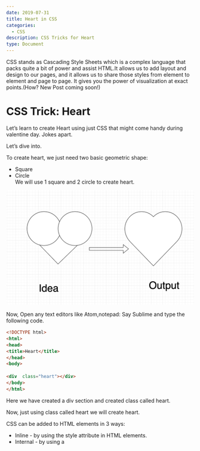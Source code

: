 ```yaml
---
date: 2019-07-31
title: Heart in CSS
categories:
  - CSS
description: CSS Tricks for Heart 
type: Document
---
```



CSS stands as Cascading Style Sheets  which is  a complex language that packs quite a bit of power and assist HTML.It allows us to add layout and design to our pages, and it allows us to share those styles from element to element and page to page. It  gives you the power of visualization at exact points.(How? New Post coming soon!)


# CSS Trick: Heart 

Let’s learn to create Heart using just CSS that might come handy during valentine day. Jokes apart.

Let’s dive into.


To create heart, we just need two basic geometric shape:
* Square 
* Circle    
We will use 1 square and 2 circle to create heart.

![](/images/ideaheart.png)

Now,
Open any text editors like Atom,notepad: Say Sublime 
and type the following code.
```HTML
<!DOCTYPE html>
<html>
<head>
<title>Heart</title>
</head>
<body>

<div  class="heart"></div>
</body>
</html>


```


Here we have created a div section and created class called heart.

Now, just using class called heart we will create heart.


CSS can be added to HTML elements in 3 ways:
* Inline - by using the style attribute in HTML elements.
* Internal - by using a <style> element in the <head> section.
* External - by using an external CSS file.

Here, for simplicity and as we have less css contain we will use internal  CSS using  `<style> </style>` tag in  `<head> </head>` section.

``` CSS
div.heart{
display: block;
margin:100px;
width: 100px;
height: 100px;
background-color: red ;
position: relative;
transform: rotateZ(-45deg);


}

```

After this, we get output  as Square  rotated in -45 degree with red colored.


![](/images/heartsquare.png)


Now lets add give the proper shape of Heart.


Lets add the following code just below the previous css.


```CSS

div.heart:after,
div.heart:before{
display: block;
content:'';
width: 100px;
height: 100px;
background-color: red;
border-color: blue;
border-radius: 50px;
position: absolute; 
}



```


And lets add next code block

```CSS
div.heart:after{
top: -50px;
left:0;
}

div.heart:before{
top:0;
left: 50px;
}

```

Output will be as expected:


![](/images/finalheart.png)


So the final code will look like:

```HTML

<!DOCTYPE html>
<html>
<head>
<title>Heart</title>


<style type="text/css">
div.heart{
display: block;
margin:100px;
width: 100px;
height: 100px;
background-color: red ;
position: relative;
transform: rotateZ(-45deg);


}


div.heart:after,
div.heart:before{
display: block;
content:'';
width: 100px;
height: 100px;
background-color: red;
border-color: blue;
border-radius: 50px;
position: absolute; 
}
div.heart:after{
top: -50px;
left:0;
}

div.heart:before{
top:0;
left: 50px;
}
</style>



</head>
<body>

<div  class="heart"></div> 
</body>
</html>

```



See, just using CSS, we are able to create Heart.
Now feel free to share this heart with your beloved one.


Happy coding ^_^

If any queries, ping me to my email.





